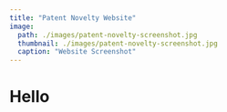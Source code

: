 ```yaml
---
title: "Patent Novelty Website"
image: 
  path: ./images/patent-novelty-screenshot.jpg
  thumbnail: ./images/patent-novelty-screenshot.jpg
  caption: "Website Screenshot"
---
```

# Hello
